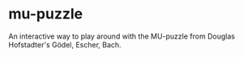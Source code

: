 # mu-puzzle
An interactive way to play around with the MU-puzzle from Douglas Hofstadter's Gödel, Escher, Bach.
